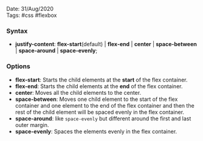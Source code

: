 Date: 31/Aug/2020  
Tags: #css #flexbox

### Syntax
* **justify-content**: **flex-start**(default) | **flex-end** | **center** | **space-between** | **space-around** | **space-evenly**;

### Options
* **flex-start**: Starts the child elements at the **start** of the flex container.  
* **flex-end**: Starts the child elements at the **end** of the flex container.  
* **center**: Moves all the child elements to the center.  
* **space-between**: Moves one child element to the start of the flex container and one element to the end of the flex container and then the rest of the child element will be spaced evenly in the flex container.  
* **space-around**: like `space-evenly` but different around the first and last outer margin.  
* **space-evenly**: Spaces  the elements evenly in the flex container.  
